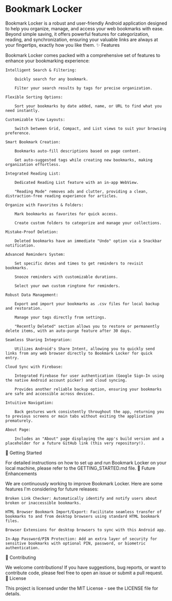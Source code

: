 # Bookmark Locker

Bookmark Locker is a robust and user-friendly Android application designed to help you organize, manage, and access your web bookmarks with ease. Beyond simple saving, it offers powerful features for categorization, reading, and synchronization, ensuring your valuable links are always at your fingertips, exactly how you like them.
✨ Features

Bookmark Locker comes packed with a comprehensive set of features to enhance your bookmarking experience:

    Intelligent Search & Filtering:

        Quickly search for any bookmark.

        Filter your search results by tags for precise organization.

    Flexible Sorting Options:

        Sort your bookmarks by date added, name, or URL to find what you need instantly.

    Customizable View Layouts:

        Switch between Grid, Compact, and List views to suit your browsing preference.

    Smart Bookmark Creation:

        Bookmarks auto-fill descriptions based on page content.

        Get auto-suggested tags while creating new bookmarks, making organization effortless.

    Integrated Reading List:

        Dedicated Reading List feature with an in-app WebView.

        "Reading Mode" removes ads and clutter, providing a clean, distraction-free reading experience for articles.

    Organize with Favorites & Folders:

        Mark bookmarks as favorites for quick access.

        Create custom folders to categorize and manage your collections.

    Mistake-Proof Deletion:

        Deleted bookmarks have an immediate "Undo" option via a Snackbar notification.

    Advanced Reminders System:

        Set specific dates and times to get reminders to revisit bookmarks.

        Snooze reminders with customizable durations.

        Select your own custom ringtone for reminders.

    Robust Data Management:

        Export and import your bookmarks as .csv files for local backup and restoration.

        Manage your tags directly from settings.

        "Recently Deleted" section allows you to restore or permanently delete items, with an auto-purge feature after 30 days.

    Seamless Sharing Integration:

        Utilizes Android's Share Intent, allowing you to quickly send links from any web browser directly to Bookmark Locker for quick entry.

    Cloud Sync with Firebase:

        Integrated Firebase for user authentication (Google Sign-In using the native Android account picker) and cloud syncing.

        Provides another reliable backup option, ensuring your bookmarks are safe and accessible across devices.

    Intuitive Navigation:

        Back gestures work consistently throughout the app, returning you to previous screens or main tabs without exiting the application prematurely.

    About Page:

        Includes an "About" page displaying the app's build version and a placeholder for a future GitHub link (this very repository!).

🚀 Getting Started

For detailed instructions on how to set up and run Bookmark Locker on your local machine, please refer to the GETTING_STARTED.md file.
🚧 Future Enhancements

We are continuously working to improve Bookmark Locker. Here are some features I'm considering for future releases:

    Broken Link Checker: Automatically identify and notify users about broken or inaccessible bookmarks.

    HTML Browser Bookmark Import/Export: Facilitate seamless transfer of bookmarks to and from desktop browsers using standard HTML bookmark files.

    Browser Extensions for desktop browsers to sync with this Android app.

    In-App Password/PIN Protection: Add an extra layer of security for sensitive bookmarks with optional PIN, password, or biometric authentication.

🤝 Contributing

We welcome contributions! If you have suggestions, bug reports, or want to contribute code, please feel free to open an issue or submit a pull request.
📄 License

This project is licensed under the MIT License - see the LICENSE file for details.
